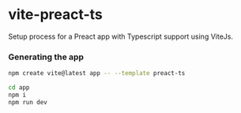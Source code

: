 # vite-preact-ts
Setup process for a Preact app with Typescript support using ViteJs.

### Generating the app
```bash 
npm create vite@latest app -- --template preact-ts

cd app
npm i 
npm run dev
```